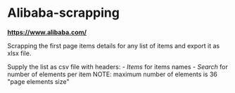 # Alibaba-scrapping

**https://www.alibaba.com/**

Scrapping the first page items details for any list of items and export it as xlsx file.

Supply the list as csv file with headers:
    - *Items* for items names
    - *Search* for number of elements per item
      NOTE: maximum number of elements is 36 "page elements size"

